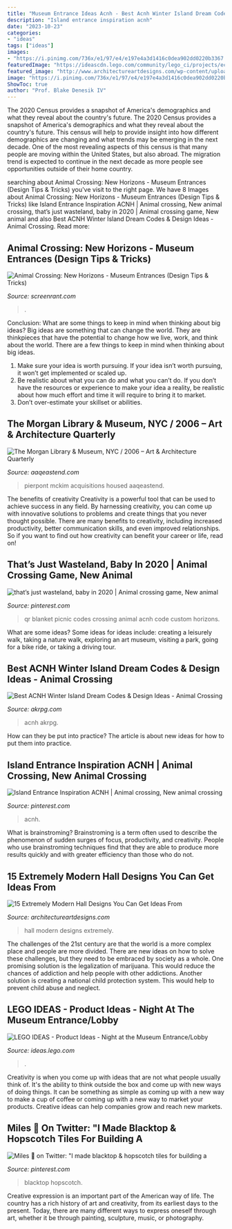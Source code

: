 ```yaml
---
title: "Museum Entrance Ideas Acnh - Best Acnh Winter Island Dream Codes &amp; Design Ideas"
description: "Island entrance inspiration acnh"
date: "2023-10-23"
categories:
- "ideas"
tags: ["ideas"]
images:
- "https://i.pinimg.com/736x/e1/97/e4/e197e4a3d1416c0dea902dd0220b3367.jpg"
featuredImage: "https://ideascdn.lego.com/community/lego_ci/projects/ec2/910/169418/2890726-o_1ba5gbbjl1n5d1qj714311cji1brjm-thumbnail-full.png"
featured_image: "http://www.architectureartdesigns.com/wp-content/uploads/2014/12/15-Extremely-Modern-Hall-Designs-You-Can-Get-Ideas-From-8-630x840.jpg"
image: "https://i.pinimg.com/736x/e1/97/e4/e197e4a3d1416c0dea902dd0220b3367.jpg"
ShowToc: true
author: "Prof. Blake Denesik IV"
---
```



The 2020 Census provides a snapshot of America's demographics and what they reveal about the country's future.
The 2020 Census provides a snapshot of America's demographics and what they reveal about the country's future. This census will help to provide insight into how different demographics are changing and what trends may be emerging in the next decade. One of the most revealing aspects of this census is that many people are moving within the United States, but also abroad. The migration trend is expected to continue in the next decade as more people see opportunities outside of their home country.

	

		
searching about Animal Crossing: New Horizons - Museum Entrances (Design Tips &amp; Tricks) you've visit to the right page. We have 8 Images about Animal Crossing: New Horizons - Museum Entrances (Design Tips &amp; Tricks) like Island Entrance Inspiration ACNH | Animal crossing, New animal crossing, that’s just wasteland, baby in 2020 | Animal crossing game, New animal and also Best ACNH Winter Island Dream Codes &amp; Design Ideas - Animal Crossing. Read more:
		
    
## Animal Crossing: New Horizons - Museum Entrances (Design Tips &amp; Tricks)

<img loading=lazy src="https://static3.srcdn.com/wordpress/wp-content/uploads/2020/05/Animal-Crossing-New-Horizons-Museum-Entrance.jpg" onerror="this.onerror=null;this.src='https://tse1.mm.bing.net/th?id=OIP.I8tWuH-maNO9ktsAjkFvKQHaDt&amp;pid=15.1';" alt="Animal Crossing: New Horizons - Museum Entrances (Design Tips &amp; Tricks)">

_Source: screenrant.com_

>. 

	

Conclusion: What are some things to keep in mind when thinking about big ideas?
Big ideas are something that can change the world. They are thinkpieces that have the potential to change how we live, work, and think about the world. There are a few things to keep in mind when thinking about big ideas. 
1. Make sure your idea is worth pursuing. If your idea isn’t worth pursuing, it won’t get implemented or scaled up. 
2. Be realistic about what you can do and what you can’t do. If you don’t have the resources or experience to make your idea a reality, be realistic about how much effort and time it will require to bring it to market. 
3. Don’t over-estimate your skillset or abilities.

    
## The Morgan Library &amp; Museum, NYC / 2006 – Art &amp; Architecture Quarterly

<img loading=lazy src="https://aaqeastend.com/wp-content/uploads/2017/09/13-North-Room-31955-680x509.jpg" onerror="this.onerror=null;this.src='https://tse2.mm.bing.net/th?id=OIP.K9_0NqU5VOaX8UtMAgBfKgHaFi&amp;pid=15.1';" alt="The Morgan Library &amp; Museum, NYC / 2006 – Art &amp; Architecture Quarterly">

_Source: aaqeastend.com_

>pierpont mckim acquisitions housed aaqeastend. 

	

The benefits of creativity
Creativity is a powerful tool that can be used to achieve success in any field. By harnessing creativity, you can come up with innovative solutions to problems and create things that you never thought possible. There are many benefits to creativity, including increased productivity, better communication skills, and even improved relationships. So if you want to find out how creativity can benefit your career or life, read on!

    
## That’s Just Wasteland, Baby In 2020 | Animal Crossing Game, New Animal

<img loading=lazy src="https://i.pinimg.com/736x/e1/97/e4/e197e4a3d1416c0dea902dd0220b3367.jpg" onerror="this.onerror=null;this.src='https://tse1.mm.bing.net/th?id=OIP.TqUMmGkKcbeJgFGuz9JglgHaEK&amp;pid=15.1';" alt="that’s just wasteland, baby in 2020 | Animal crossing game, New animal">

_Source: pinterest.com_

>qr blanket picnic codes crossing animal acnh code custom horizons. 

	

What are some ideas?
Some ideas for ideas include: creating a leisurely walk, taking a nature walk, exploring an art museum, visiting a park, going for a bike ride, or taking a driving tour.

    
## Best ACNH Winter Island Dream Codes &amp; Design Ideas - Animal Crossing

<img loading=lazy src="https://www.akrpg.com/upload/20201104/6374010060147926581926413.jpeg" onerror="this.onerror=null;this.src='https://tse1.mm.bing.net/th?id=OIP.0_4pVRphrbFsOxlRVLhPMQHaEK&amp;pid=15.1';" alt="Best ACNH Winter Island Dream Codes &amp; Design Ideas - Animal Crossing">

_Source: akrpg.com_

>acnh akrpg. 

	

How can they be put into practice?
The article is about new ideas for how to put them into practice.

    
## Island Entrance Inspiration ACNH | Animal Crossing, New Animal Crossing

<img loading=lazy src="https://i.pinimg.com/736x/cc/eb/7f/cceb7f420428327d854b6b93b1597f20.jpg" onerror="this.onerror=null;this.src='https://tse2.mm.bing.net/th?id=OIP.KiZasz_m30EJg0-hi8hX8AHaEK&amp;pid=15.1';" alt="Island Entrance Inspiration ACNH | Animal crossing, New animal crossing">

_Source: pinterest.com_

>acnh. 

	

What is brainstroming?
Brainstroming is a term often used to describe the phenomenon of sudden surges of focus, productivity, and creativity. People who use brainstroming techniques find that they are able to produce more results quickly and with greater efficiency than those who do not.

    
## 15 Extremely Modern Hall Designs You Can Get Ideas From

<img loading=lazy src="http://www.architectureartdesigns.com/wp-content/uploads/2014/12/15-Extremely-Modern-Hall-Designs-You-Can-Get-Ideas-From-8-630x840.jpg" onerror="this.onerror=null;this.src='https://tse3.mm.bing.net/th?id=OIP.9iXlkLq5TWwUtvHa7UCu2QHaJ4&amp;pid=15.1';" alt="15 Extremely Modern Hall Designs You Can Get Ideas From">

_Source: architectureartdesigns.com_

>hall modern designs extremely. 

	

The challenges of the 21st century are that the world is a more complex place and people are more divided. There are new ideas on how to solve these challenges, but they need to be embraced by society as a whole. One promising solution is the legalization of marijuana. This would reduce the chances of addiction and help people with other addictions. Another solution is creating a national child protection system. This would help to prevent child abuse and neglect.

    
## LEGO IDEAS - Product Ideas - Night At The Museum Entrance/Lobby

<img loading=lazy src="https://ideascdn.lego.com/community/lego_ci/projects/ec2/910/169418/2890726-o_1ba5gbbjl1n5d1qj714311cji1brjm-thumbnail-full.png" onerror="this.onerror=null;this.src='https://tse1.mm.bing.net/th?id=OIP.ffk2hKi0iTZM1nzU7GmgXgHaE-&amp;pid=15.1';" alt="LEGO IDEAS - Product Ideas - Night at the Museum Entrance/Lobby">

_Source: ideas.lego.com_

>. 

	

Creativity is when you come up with ideas that are not what people usually think of. It's the ability to think outside the box and come up with new ways of doing things. It can be something as simple as coming up with a new way to make a cup of coffee or coming up with a new way to market your products. Creative ideas can help companies grow and reach new markets.

    
## Miles 🍎 On Twitter: &quot;I Made Blacktop &amp; Hopscotch Tiles For Building A

<img loading=lazy src="https://i.pinimg.com/736x/52/0e/83/520e837a811881876fa6ab3331b04d2d.jpg" onerror="this.onerror=null;this.src='https://tse2.mm.bing.net/th?id=OIP.SkQzMfM3reXD0Ot0VpP6EwHaEK&amp;pid=15.1';" alt="Miles 🍎 on Twitter: &quot;I made blacktop &amp; hopscotch tiles for building a">

_Source: pinterest.com_

>blacktop hopscotch. 

	

Creative expression is an important part of the American way of life. The country has a rich history of art and creativity, from its earliest days to the present. Today, there are many different ways to express oneself through art, whether it be through painting, sculpture, music, or photography.

